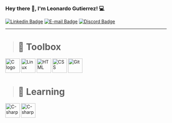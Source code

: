 ### Hey there 👋, I'm Leonardo Gutierrez! 💻

[![Linkedin Badge](https://img.shields.io/badge/-Leonardo%20Gutierrez-blue?style=flat-square&logo=Linkedin&logoColor=white)](https://www.linkedin.com/in/)
[![E-mail Badge](https://img.shields.io/badge/Contato-0078D4?style=flat&logo=microsoft-outlook&logoColor=white)](mailto:leeo12322@hotmail.com)
[![Discord Badge](https://img.shields.io/badge/-L30Gt-7289da?style=flat-square&logo=Discord&logoColor=white)](https://discord.com)


<!--
- 🔭 I’m currently working on ...
- 🌱 I’m currently learning ... 
-->



--------


># 🧰 Toolbox
<div>
<img src="https://cdn.worldvectorlogo.com/logos/c-1.svg" alt="C logo" width="45" height="45"/>
<img src="https://cdn.jsdelivr.net/gh/devicons/devicon/icons/linux/linux-original.svg" alt="Linux" width="45" height="45"/>
<img src="https://cdn.worldvectorlogo.com/logos/html-1.svg" alt="HTML" width="45" height="45"/>
<img src="https://cdn.worldvectorlogo.com/logos/css-3.svg" alt="CSS" width="45" height="45"/>
<img src="https://cdn.worldvectorlogo.com/logos/git-icon.svg" alt="Git" width="45" height="45"/>
</div>


># 🌱 Learning
<div>
<img src="https://cdn.worldvectorlogo.com/logos/c--4.svg" alt="C-sharp" widht="45" height="45"/>
<img src="https://cdn.worldvectorlogo.com/logos/lua-5.svg" alt="C-sharp" widht="45" height="45"/>
</div>
